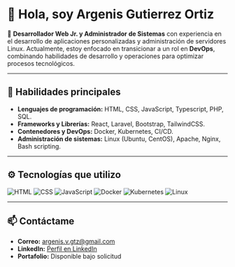 # 👋 Hola, soy Argenis Gutierrez Ortiz

🌟 **Desarrollador Web Jr. y Administrador de Sistemas** con experiencia en el desarrollo de aplicaciones personalizadas y administración de servidores Linux. Actualmente, estoy enfocado en transicionar a un rol en **DevOps**, combinando habilidades de desarrollo y operaciones para optimizar procesos tecnológicos.

---

## 🚀 **Habilidades principales**
- **Lenguajes de programación:** HTML, CSS, JavaScript, Typescript, PHP, SQL.
- **Frameworks y Librerías:** React, Laravel, Bootstrap, TailwindCSS.
- **Contenedores y DevOps:** Docker, Kubernetes, CI/CD.
- **Administración de sistemas:** Linux (Ubuntu, CentOS), Apache, Nginx, Bash scripting.
<!--
---

## 📌 **Proyectos destacados**
- **[Sistema de Gesti\u00f3n de Actividades](https://github.com/ArgenisGutierrez/mi-proyecto):** Aplicación personalizada para la Secretaría de Seguridad Pública, diseñada para gestionar y analizar actividades diarias.
- **[Sistema de Backups Automatizados](https://github.com/ArgenisGutierrez/otro-proyecto):** Solución basada en Bash y rsync para copias de seguridad remotas.
- **[Portafolio Web Personal](https://github.com/ArgenisGutierrez/portafolio):** Mi portafolio personal creado con React y TailwindCSS.
-->
---

## ⚙️ **Tecnologías que utilizo**
![HTML](https://img.shields.io/badge/-HTML-orange?logo=html5&logoColor=white&style=flat-square)
![CSS](https://img.shields.io/badge/-CSS-blue?logo=css3&logoColor=white&style=flat-square)
![JavaScript](https://img.shields.io/badge/-JavaScript-yellow?logo=javascript&logoColor=white&style=flat-square)
![Docker](https://img.shields.io/badge/-Docker-blue?logo=docker&logoColor=white&style=flat-square)
![Kubernetes](https://img.shields.io/badge/-Kubernetes-blueviolet?logo=kubernetes&logoColor=white&style=flat-square)
![Linux](https://img.shields.io/badge/-Linux-black?logo=linux&logoColor=white&style=flat-square)

---

## 📫 **Contáctame**
- **Correo:** argenis.v.gtz@gmail.com
- **LinkedIn:** [Perfil en LinkedIn](https://www.linkedin.com/in/argenisgutierrez95/)
- **Portafolio:** Disponible bajo solicitud
